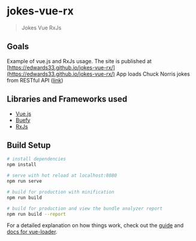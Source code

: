 # jokes-vue-rx

> Jokes Vue RxJs

## Goals

Example of vue.js and RxJs usage.
The site is published at [https://edwards33.github.io/jokes-vue-rx/](https://edwards33.github.io/jokes-vue-rx/)
App loads Chuck Norris jokes from RESTful API ([link](http://www.icndb.com/))

## Libraries and Frameworks used

* [Vue.js](https://vuejs.org)
* [Buefy](https://buefy.github.io/#/)
* [RxJs](https://rxjs-dev.firebaseapp.com/)

## Build Setup

``` bash
# install dependencies
npm install

# serve with hot reload at localhost:8080
npm run serve

# build for production with minification
npm run build

# build for production and view the bundle analyzer report
npm run build --report
```

For a detailed explanation on how things work, check out the [guide](http://vuejs-templates.github.io/webpack/) and [docs for vue-loader](http://vuejs.github.io/vue-loader).